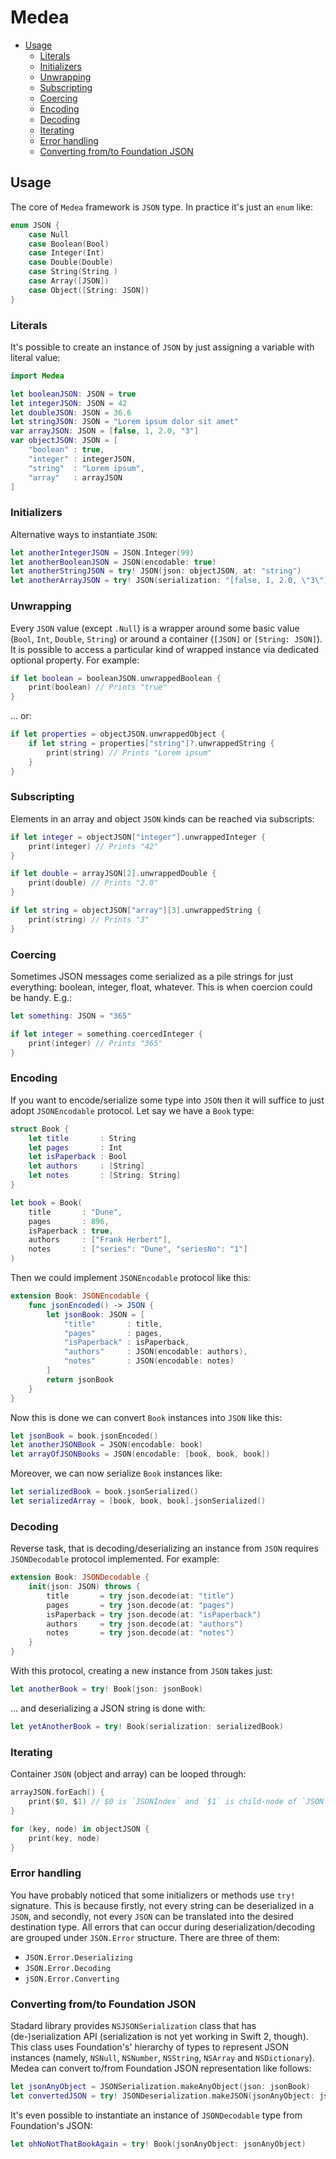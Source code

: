 # Medea

- [Usage](#usage)
  - [Literals](#literals)
  - [Initializers](#initializers)
  - [Unwrapping](#unwrapping)
  - [Subscripting](#subscripting) 
  - [Coercing](#coercing)
  - [Encoding](#encoding)
  - [Decoding](#decoding)
  - [Iterating](#iterating)
  - [Error handling](#error-handling)
  - [Converting from/to Foundation JSON](#converting-fromto-foundation-json)

## Usage

The core of `Medea` framework is `JSON` type.  In practice it's just an `enum` like:
````swift
enum JSON {
    case Null
    case Boolean(Bool)
    case Integer(Int)
    case Double(Double)
    case String(String )
    case Array([JSON])
    case Object([String: JSON])
}
````
 
### Literals
 
It's possible to create an instance of `JSON` by just assigning a variable with literal value:
  
````swift
import Medea

let booleanJSON: JSON = true
let integerJSON: JSON = 42
let doubleJSON: JSON = 36.6
let stringJSON: JSON = "Lorem ipsum dolor sit amet"
var arrayJSON: JSON = [false, 1, 2.0, "3"]
var objectJSON: JSON = [
    "boolean" : true,
    "integer" : integerJSON,
    "string"  : "Lorem ipsum",
    "array"   : arrayJSON
]
````
 
### Initializers
 
Alternative ways to instantiate `JSON`:
 
````swift
let anotherIntegerJSON = JSON.Integer(99)
let anotherBooleanJSON = JSON(encodable: true)
let anotherStringJSON = try! JSON(json: objectJSON, at: "string")
let anotherArrayJSON = try! JSON(serialization: "[false, 1, 2.0, \"3\"]")
````

### Unwrapping
 
Every `JSON` value (except `.Null`) is a wrapper around some basic value (`Bool`, `Int`, `Double`, `String`) or around a container (`[JSON]` or `[String: JSON]`).  It is possible to access a particular kind of wrapped instance via dedicated optional property.  For example:
  
````swift
if let boolean = booleanJSON.unwrappedBoolean {
    print(boolean) // Prints "true"
}
````

... or:
  
````swift
if let properties = objectJSON.unwrappedObject {
    if let string = properties["string"]?.unwrappedString {
        print(string) // Prints "Lorem ipsum"
    }
}
````

### Subscripting
 
Elements in an array and object `JSON` kinds can be reached via subscripts:
  
````swift
if let integer = objectJSON["integer"].unwrappedInteger {
    print(integer) // Prints "42"
}

if let double = arrayJSON[2].unwrappedDouble {
    print(double) // Prints "2.0"
}

if let string = objectJSON["array"][3].unwrappedString {
    print(string) // Prints "3"
}
````

### Coercing
  
Sometimes JSON messages come serialized as a pile strings for just everything: boolean, integer, float, whatever.  This is when coercion could be handy.  E.g.:
  
````swift
let something: JSON = "365"

if let integer = something.coercedInteger {
    print(integer) // Prints "365"
}
````

### Encoding

If you want to encode/serialize some type into `JSON` then it will suffice to just adopt `JSONEncodable` protocol.  Let say we have a `Book` type:
 
````swift
struct Book {
    let title       : String
    let pages       : Int
    let isPaperback : Bool
    let authors     : [String]
    let notes       : [String: String]
}

let book = Book(
    title       : "Dune",
    pages       : 896,
    isPaperback : true,
    authors     : ["Frank Herbert"],
    notes       : ["series": "Dune", "seriesNo": "1"]
)
````

Then we could implement `JSONEncodable` protocol like this:
 
````swift
extension Book: JSONEncodable {
    func jsonEncoded() -> JSON {
        let jsonBook: JSON = [
            "title"       : title,
            "pages"       : pages,
            "isPaperback" : isPaperback,
            "authors"     : JSON(encodable: authors),
            "notes"       : JSON(encodable: notes)
        ]
        return jsonBook
    }
}
````

Now this is done we can convert `Book` instances into `JSON` like this:
 
````swift
let jsonBook = book.jsonEncoded()
let anotherJSONBook = JSON(encodable: book)
let arrayOfJSONBooks = JSON(encodable: [book, book, book])
````
 
Moreover, we can now serialize `Book` instances like:
 
````swift
let serializedBook = book.jsonSerialized()
let serializedArray = [book, book, book].jsonSerialized()
````

### Decoding
 
Reverse task, that is decoding/deserializing an instance from `JSON` requires `JSONDecodable` protocol implemented.  For example:
 
````swift
extension Book: JSONDecodable {
    init(json: JSON) throws {
        title       = try json.decode(at: "title")
        pages       = try json.decode(at: "pages")
        isPaperback = try json.decode(at: "isPaperback")
        authors     = try json.decode(at: "authors")
        notes       = try json.decode(at: "notes")
    }
}
````

With this protocol, creating a new instance from `JSON` takes just:
 
````swift
let anotherBook = try! Book(json: jsonBook)
````

... and deserializing a JSON string is done with:
 
````swift
let yetAnotherBook = try! Book(serialization: serializedBook)
````

### Iterating
 
Container `JSON` (object and array) can be looped through:
 
````swift
arrayJSON.forEach() {
    print($0, $1) // $0 is `JSONIndex` and `$1` is child-node of `JSON`
}

for (key, node) in objectJSON {
    print(key, node)
}
````

### Error handling

You have probably noticed that some initializers or methods use `try!` signature.  This is because firstly, not every string can be deserialized in a `JSON`, and secondly, not every `JSON` can be translated into the desired destination type.  All errors that can occur during deserialization/decoding are grouped under `JSON.Error` structure.  There are three of them:

- `JSON.Error.Deserializing`
- `JSON.Error.Decoding`
- `jSON.Error.Converting`

### Converting from/to Foundation JSON

Stadard library provides `NSJSONSerialization` class that has (de-)serialization API (serialization is not yet working in Swift 2, though).  This class uses Foundation's' hierarchy of types to represent JSON instances (namely, `NSNull`, `NSNumber`, `NSString`, `NSArray` and `NSDictionary`).  Medea can convert to/from Foundation JSON representation like follows:

````swift
let jsonAnyObject = JSONSerialization.makeAnyObject(json: jsonBook)
let convertedJSON = try! JSONDeserialization.makeJSON(jsonAnyObject: jsonAnyObject)
````

It's even possible to instantiate an instance of `JSONDecodable` type from Foundation's JSON:

````swift
let ohNoNotThatBookAgain = try! Book(jsonAnyObject: jsonAnyObject)
````
